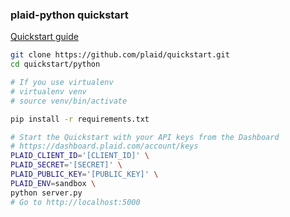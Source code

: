 ### plaid-python quickstart

[Quickstart guide](https://plaid.com/docs/quickstart)

``` bash
git clone https://github.com/plaid/quickstart.git
cd quickstart/python

# If you use virtualenv
# virtualenv venv
# source venv/bin/activate

pip install -r requirements.txt

# Start the Quickstart with your API keys from the Dashboard
# https://dashboard.plaid.com/account/keys
PLAID_CLIENT_ID='[CLIENT_ID]' \
PLAID_SECRET='[SECRET]' \
PLAID_PUBLIC_KEY='[PUBLIC_KEY]' \
PLAID_ENV=sandbox \
python server.py
# Go to http://localhost:5000
```
